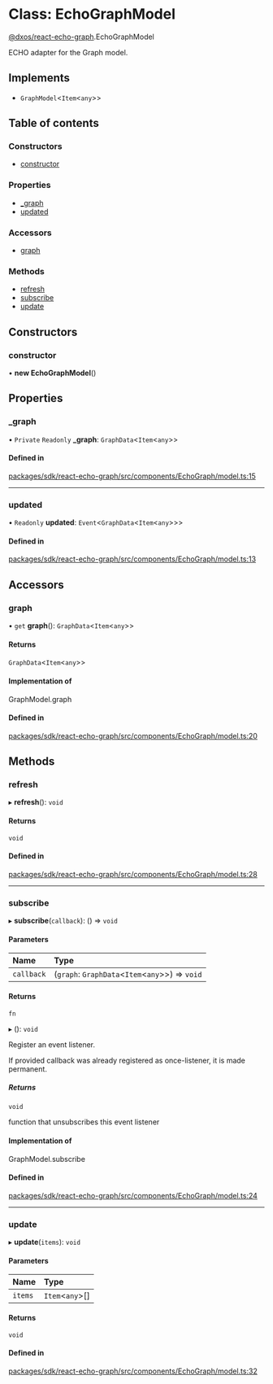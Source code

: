 # Class: EchoGraphModel

[@dxos/react-echo-graph](../modules/dxos_react_echo_graph.md).EchoGraphModel

ECHO adapter for the Graph model.

## Implements

- `GraphModel`<`Item`<`any`\>\>

## Table of contents

### Constructors

- [constructor](dxos_react_echo_graph.EchoGraphModel.md#constructor)

### Properties

- [\_graph](dxos_react_echo_graph.EchoGraphModel.md#_graph)
- [updated](dxos_react_echo_graph.EchoGraphModel.md#updated)

### Accessors

- [graph](dxos_react_echo_graph.EchoGraphModel.md#graph)

### Methods

- [refresh](dxos_react_echo_graph.EchoGraphModel.md#refresh)
- [subscribe](dxos_react_echo_graph.EchoGraphModel.md#subscribe)
- [update](dxos_react_echo_graph.EchoGraphModel.md#update)

## Constructors

### constructor

• **new EchoGraphModel**()

## Properties

### \_graph

• `Private` `Readonly` **\_graph**: `GraphData`<`Item`<`any`\>\>

#### Defined in

[packages/sdk/react-echo-graph/src/components/EchoGraph/model.ts:15](https://github.com/dxos/dxos/blob/32ae9b579/packages/sdk/react-echo-graph/src/components/EchoGraph/model.ts#L15)

___

### updated

• `Readonly` **updated**: `Event`<`GraphData`<`Item`<`any`\>\>\>

#### Defined in

[packages/sdk/react-echo-graph/src/components/EchoGraph/model.ts:13](https://github.com/dxos/dxos/blob/32ae9b579/packages/sdk/react-echo-graph/src/components/EchoGraph/model.ts#L13)

## Accessors

### graph

• `get` **graph**(): `GraphData`<`Item`<`any`\>\>

#### Returns

`GraphData`<`Item`<`any`\>\>

#### Implementation of

GraphModel.graph

#### Defined in

[packages/sdk/react-echo-graph/src/components/EchoGraph/model.ts:20](https://github.com/dxos/dxos/blob/32ae9b579/packages/sdk/react-echo-graph/src/components/EchoGraph/model.ts#L20)

## Methods

### refresh

▸ **refresh**(): `void`

#### Returns

`void`

#### Defined in

[packages/sdk/react-echo-graph/src/components/EchoGraph/model.ts:28](https://github.com/dxos/dxos/blob/32ae9b579/packages/sdk/react-echo-graph/src/components/EchoGraph/model.ts#L28)

___

### subscribe

▸ **subscribe**(`callback`): () => `void`

#### Parameters

| Name | Type |
| :------ | :------ |
| `callback` | (`graph`: `GraphData`<`Item`<`any`\>\>) => `void` |

#### Returns

`fn`

▸ (): `void`

Register an event listener.

If provided callback was already registered as once-listener, it is made permanent.

##### Returns

`void`

function that unsubscribes this event listener

#### Implementation of

GraphModel.subscribe

#### Defined in

[packages/sdk/react-echo-graph/src/components/EchoGraph/model.ts:24](https://github.com/dxos/dxos/blob/32ae9b579/packages/sdk/react-echo-graph/src/components/EchoGraph/model.ts#L24)

___

### update

▸ **update**(`items`): `void`

#### Parameters

| Name | Type |
| :------ | :------ |
| `items` | `Item`<`any`\>[] |

#### Returns

`void`

#### Defined in

[packages/sdk/react-echo-graph/src/components/EchoGraph/model.ts:32](https://github.com/dxos/dxos/blob/32ae9b579/packages/sdk/react-echo-graph/src/components/EchoGraph/model.ts#L32)
